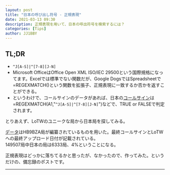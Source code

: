 ```yaml
---
layout: post
title: "日本の呼び出し符号 - 正規表現"
date: 2021-03-13 09:30
description: 正規表現を用いて、日本の呼出符号を検索するには？
categories: [Tips]
author: JJ1BBY
---
```


## TL;DR
* `^J[A-S]|^[7-8][J-N]`  
* Microsoft OfficeはOffice Open XML ISO/IEC 29500という国際規格になってます。Excelでは標準でない関数だが、Google DogsではSpreadsheetで=REGEXMATCH()という関数を拡張子、正規表現に一致するか否かを返すことができる。  
* というわけで、コールサインのデータがあれば、日本の[コールサイン](https://www.itu.int/en/ITU-R/terrestrial/fmd/Pages/call_sign_series.aspx)は =REGEXMATCH(A1,"`^J[A-S]|^[7-8][J-N]`")などで、TRUE or FALSEで判定されます。  

とりあえず、LoTWのユニークな局から日本局を探してみる。  

[データ](http://www.hb9bza.net/lotw-users-list)はHB9BZA局が編纂されているものを用いた。最終コールサインとLoTWへの最終アップロード日付が記載されている。  
149507局中日本の局は6333局、4%ということになる。

正規表現はどっかに落ちてるかと思ったが、なかったので、作ってみた。というだけの、備忘録のポストです。

---

<script src="https://utteranc.es/client.js"
        repo="JJ1BBY/JJ1BBY.github.io"
        issue-term="pathname"
        theme="github-light"
        crossorigin="anonymous"
        async>
</script>


